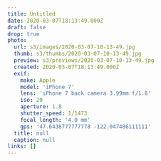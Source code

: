 ```yaml
---
title: Untitled
date: 2020-03-07T18:13:49.000Z
draft: false
drop: true
photo:
  url: s3/images/2020-03-07-10-13-49.jpg
  thumb: s3/thumbs/2020-03-07-10-13-49.jpg
  preview: s3/previews/2020-03-07-10-13-49.jpg
  created: 2020-03-07T18:13:49.000Z
  exif:
    make: Apple
    model: 'iPhone 7'
    lens: 'iPhone 7 back camera 3.99mm f/1.8'
    iso: 20
    aperture: 1.8
    shutter_speed: 1/1473
    focal_length: '4.0 mm'
    gps: '47.6438777777778 -122.047486111111'
  title: null
  caption: null
links: []
---
```

